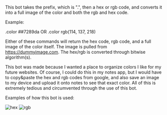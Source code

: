 This bot takes the prefix, which is ".", then a hex or rgb code, and converts it into a full image of the color and both the rgb and hex code.

Example: 

.color ##7289da
OR
.color rgb(114, 137, 218)

Either of these commands will return the hex code, rgb code, and a full image of the color itself. The image is pulled from https://dummyimage.com. The hex/rgb is converted through bitwise algorithm(s).

This bot was made because I wanted a place to organize colors I like for my future websites. Of course, I could do this in my notes app, but I would have to copy&paste the hex and rgb codes from google, and also save an image to my device and upload it onto notes to see that exact color. All of this is extremely tedious and circumvented through the use of this bot.

Examples of how this bot is used:

![hex](https://user-images.githubusercontent.com/85547196/126397068-e779dd4b-298c-4da3-bcdb-410f81c1a366.png)
![rgb](https://user-images.githubusercontent.com/85547196/126397074-771fb26f-4267-4eaf-b408-538d4b7690bf.png)
